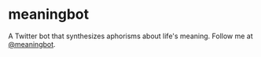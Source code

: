 meaningbot
==========

A Twitter bot that synthesizes aphorisms about life's meaning. Follow me at [@meaningbot](https://twitter.com/meaningbot).
